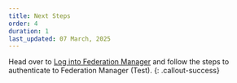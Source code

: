 ```yaml
---
title: Next Steps
order: 4
duration: 1
last_updated: 07 March, 2025
---
```




Head over to [Log into Federation Manager](/log-into-federation-manager/01-overview) and follow the steps to authenticate to Federation Manager (Test).
{: .callout-success}